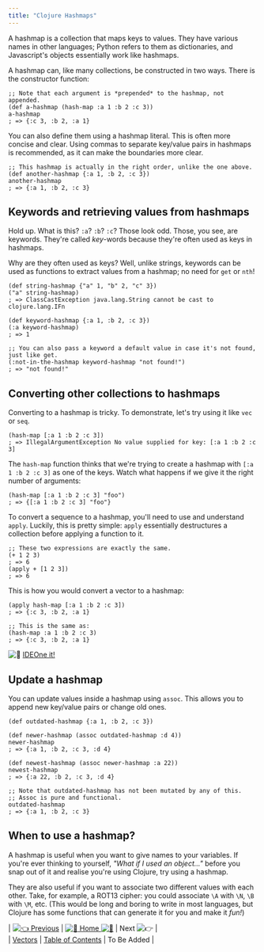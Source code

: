 ```yaml
---
title: "Clojure Hashmaps"
---
```


A hashmap is a collection that maps keys to values. They have various names in other languages; Python refers to them as dictionaries, and Javascript's objects essentially work like hashmaps.

A hashmap can, like many collections, be constructed in two ways. There is the constructor function:

    ;; Note that each argument is *prepended* to the hashmap, not appended.
    (def a-hashmap (hash-map :a 1 :b 2 :c 3))
    a-hashmap
    ; => {:c 3, :b 2, :a 1}

You can also define them using a hashmap literal. This is often more concise and clear. Using commas to separate key/value pairs in hashmaps is recommended, as it can make the boundaries more clear.

    ;; This hashmap is actually in the right order, unlike the one above.
    (def another-hashmap {:a 1, :b 2, :c 3})
    another-hashmap
    ; => {:a 1, :b 2, :c 3}

## Keywords and retrieving values from hashmaps

Hold up. What is this? `:a`? `:b`? `:c`? Those look odd. Those, you see, are keywords. They're called _key_-words because they're often used as keys in hashmaps.

Why are they often used as keys? Well, unlike strings, keywords can be used as functions to extract values from a hashmap; no need for `get` or `nth`!

    (def string-hashmap {"a" 1, "b" 2, "c" 3})
    ("a" string-hashmap)
    ; => ClassCastException java.lang.String cannot be cast to clojure.lang.IFn

    (def keyword-hashmap {:a 1, :b 2, :c 3})
    (:a keyword-hashmap)
    ; => 1

    ;; You can also pass a keyword a default value in case it's not found, just like get.
    (:not-in-the-hashmap keyword-hashmap "not found!")
    ; => "not found!"

## Converting other collections to hashmaps

Converting to a hashmap is tricky. To demonstrate, let's try using it like `vec` or `seq`.

    (hash-map [:a 1 :b 2 :c 3])
    ; => IllegalArgumentException No value supplied for key: [:a 1 :b 2 :c 3]

The `hash-map` function thinks that we're trying to create a hashmap with `[:a 1 :b 2 :c 3]` as one of the keys. Watch what happens if we give it the right number of arguments:

    (hash-map [:a 1 :b 2 :c 3] "foo")
    ; => {[:a 1 :b 2 :c 3] "foo"}

To convert a sequence to a hashmap, you'll need to use and understand `apply`. Luckily, this is pretty simple: `apply` essentially destructures a collection before applying a function to it.

    ;; These two expressions are exactly the same.
    (+ 1 2 3)
    ; => 6
    (apply + [1 2 3])
    ; => 6

This is how you would convert a vector to a hashmap:

    (apply hash-map [:a 1 :b 2 :c 3])
    ; => {:c 3, :b 2, :a 1}

    ;; This is the same as:
    (hash-map :a 1 :b 2 :c 3)
    ; => {:c 3, :b 2, :a 1}

![:rocket:](//forum.freecodecamp.com/images/emoji/emoji_one/rocket.png?v=2 ":rocket:") [IDEOne it!](https://ideone.com/k9cOjo)

## Update a hashmap

You can update values inside a hashmap using `assoc`. This allows you to append new key/value pairs or change old ones.

    (def outdated-hashmap {:a 1, :b 2, :c 3})

    (def newer-hashmap (assoc outdated-hashmap :d 4))
    newer-hashmap
    ; => {:a 1, :b 2, :c 3, :d 4}

    (def newest-hashmap (assoc newer-hashmap :a 22))
    newest-hashmap
    ; => {:a 22, :b 2, :c 3, :d 4}

    ;; Note that outdated-hashmap has not been mutated by any of this.
    ;; Assoc is pure and functional.
    outdated-hashmap
    ; => {:a 1, :b 2, :c 3}

## When to use a hashmap?

A hashmap is useful when you want to give names to your variables. If you're ever thinking to yourself, _"What if I used an object..."_ before you snap out of it and realise you're using Clojure, try using a hashmap.

They are also useful if you want to associate two different values with each other. Take, for example, a ROT13 cipher: you could associate `\A` with `\N`, `\B` with `\M`, etc. (This would be long and boring to write in most languages, but Clojure has some functions that can generate it for you and make it _fun!_)

| [![:point_left:](//forum.freecodecamp.com/images/emoji/emoji_one/point_left.png?v=2 ":point_left:") Previous](//forum.freecodecamp.com/t/clojure-vectors/18421) | [![:book:](//forum.freecodecamp.com/images/emoji/emoji_one/book.png?v=2 ":book:") Home ![:book:](//forum.freecodecamp.com/images/emoji/emoji_one/book.png?v=2 ":book:")](//forum.freecodecamp.com/t/clojure-resources/18422) | Next ![:point_right:](//forum.freecodecamp.com/images/emoji/emoji_one/point_right.png?v=2 ":point_right:") |  
| [Vectors](//forum.freecodecamp.com/t/clojure-vectors/18421) | [Table of Contents](//forum.freecodecamp.com/t/clojure-resources/18422) | To Be Added |
